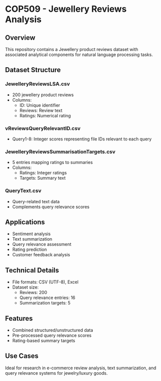 # COP509 -  Jewellery Reviews Analysis

## Overview
This repository contains a Jewellery product reviews dataset with associated analytical components for natural language processing tasks.

## Dataset Structure

### JewelleryReviewsLSA.csv
- 200 jewellery product reviews
- Columns:
  - ID: Unique identifier
  - Reviews: Review text
  - Ratings: Numerical rating

### vReviewsQueryRelevantID.csv
- Query1-8: Integer scores representing file IDs relevant to each query

### JewelleryReviewsSummarisationTargets.csv
- 5 entries mapping ratings to summaries
- Columns:
  - Ratings: Integer ratings
  - Targets: Summary text

### QueryText.csv
- Query-related text data
- Complements query relevance scores

## Applications
- Sentiment analysis
- Text summarization
- Query relevance assessment
- Rating prediction
- Customer feedback analysis

## Technical Details
- File formats: CSV (UTF-8), Excel
- Dataset size:
  - Reviews: 200
  - Query relevance entries: 16
  - Summarization targets: 5

## Features
- Combined structured/unstructured data
- Pre-processed query relevance scores
- Rating-based summary targets

## Use Cases
Ideal for research in e-commerce review analysis, text summarization, and query relevance systems for jewelry/luxury goods.
